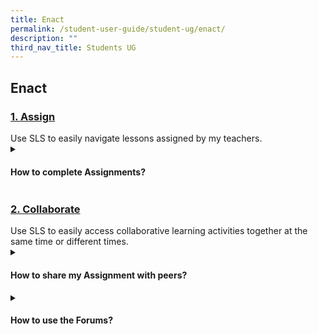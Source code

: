 ```yaml
---
title: Enact
permalink: /student-user-guide/student-ug/enact/
description: ""
third_nav_title: Students UG
---
```

## Enact

<h3><a target="_blank" href="../student-user-guide/assign/index">1. Assign</a></h3>
Use SLS to easily navigate lessons assigned by my teachers.

<details><summary><h4> How to complete Assignments?</h4></summary>
<details><summary><h5> How to access my Assignments?</h5></summary>

<ul>
  <li><a target="_blank" href="https://www.notion.so/About-Assignments-b1488c912e684915bcf5a5603922def8">About Assignments</a></li>
  <li><a target="_blank" href="https://www.notion.so/View-Assignments-6be91692ffa346c28b6e59162664ebf4">View Assignments</a></li>
  <li><a target="_blank" href="https://www.notion.so/Navigate-an-Assignment-87ff488ea01f448c98756c71ec1690d1">Navigate an Assignment</a></li>
  <li><a target="_blank" href="https://www.notion.so/Attempt-an-Assignment-60371cf299084e898c3034cdf4e5f44a">Attempt an Assignment</a></li>
  <li><a target="_blank" href="https://www.notion.so/Complete-an-Activity-Section-acd1a513de55404ba53efffca445cfbb">Complete an Activity &amp; Section</a></li>
</ul>
</details>
<details><summary><h5>How to attempt the different Question Types?</h5></summary> 

<ul>
		<li><a target="_blank" href="https://www.notion.so/Attempt-a-Multiple-Choice-Question-2d617463a708420f8a5d3eb371f5e1b8">Attempt a Multiple-Choice Question</a></li>
<li><a target="_blank" href="https://www.notion.so/Attempt-a-Fill-in-the-Blanks-Question-d24eab0b58b14d90b553782e4b743289">Attempt a Fill-in-the-Blanks Question</a></li>
<li><a target="_blank" href="https://www.notion.so/Attempt-a-Click-and-Drop-Question-61f94a43a54d459ba8213235e1aaa5f7">Attempt a Click-and-Drop Question</a></li>
<li><a target="_blank" href="https://www.notion.so/Attempt-an-Error-Editing-Question-3da010f2a861470aa51797ab3b5ce4fb">Attempt an Error-Editing Question</a></li>
<li><a target="_blank" href="https://www.notion.so/Attempt-an-Audio-Response-Question-143e12cad8084b5f9c808b5a6fccd97c">Attempt an Audio-Response Question</a></li>
<li><a target="_blank" href="https://www.notion.so/Attempt-a-Free-Response-Question-0a25b2983dff4f179e49634a9ded3186">Attempt a Free-Response Question</a></li>
<li><a target="_blank" href="https://www.notion.so/Attempt-a-Multi-Part-Question-7f0faf0935a94d96bb39bcebb97535d3">Attempt a Multi-Part Question</a></li>
<li><a target="_blank" href="https://www.notion.so/Attempt-an-Interactive-Thinking-Tool-Component-9c0e596a56f94093849f7e2fbd5bd925">Attempt an Interactive Thinking Tool Component</a></li>
<li><a target="_blank" href="https://www.notion.so/Attempt-a-Poll-2e67c19fb9e8462e98c3bbaefb62369f">Attempt a Poll</a></li>
<li><a target="_blank" href="https://www.notion.so/Attempt-a-Question-with-Rubrics-f18a7f9d5b2c4acaba3045debb98c8aa">Attempt a Question with Rubrics</a></li>
<li><a target="_blank" href="https://www.notion.so/Attempt-a-Team-Quiz-84dde19b26ea48b2a40d3db1a8c6b1e0">Attempt a Team Quiz</a></li>
<li><a target="_blank" href="https://www.notion.so/Attempt-Google-Attached-Files-3aa961399d4c4032a665c3213e03a817">Attempt Google-Attached Files</a></li>
</ul>
</details>
<details>	
<summary><h5>What features are there to support learning of my Mother Tongue?</h5></summary>

<ul>
<li><a target="_blank" href="https://www.notion.so/Text-to-Speech-TTS-eb9e91fcf6c948faa3dba65c6f38cf42">Text-to-Speech (TTS)</a></li>
<li><a target="_blank" href="https://www.notion.so/Speech-Evaluation-8de953cc81b64296ad4861fa3ec90a7e">Speech Evaluation</a></li>
<li><a target="_blank" href="https://www.notion.so/E-Dictionary-b6e29f7fe51c440dbdecc5d93ba17112">E-Dictionary</a></li>
</ul>
</details>
	
<details>	
<summary><h5>How to add Rich Text in responses?</h5></summary>

<ul>
<li><a target="_blank" href="https://www.notion.so/Formatting-Paragraphing-7914b48243384679811f7afb9071f3d5">Formatting &amp; Paragraphing</a></li>
<li><a target="_blank" href="https://www.notion.so/Insert-Tables-7f2744cac033430b9adccb0517625d10">Insert Tables</a></li>
<li><a target="_blank" href="https://www.notion.so/Upload-File-1d227318e89145fa9d367c3e3a05d1d7">Upload File</a></li>
<li><a target="_blank" href="https://www.notion.so/Insert-Drawing-39406e5ce3524978a0b4e732f9a495b4">Insert Drawing</a></li>
<li><a target="_blank" href="https://www.notion.so/Insert-Chinese-or-Tamil-Text-2d55e6bda2784de78b66dc50b01c859b">Insert Chinese or Tamil Text</a></li>
<li><a target="_blank" href="https://www.notion.so/Insert-Mathematical-or-Chemical-Equations-f46ba7a11512468d94567d762695601d">Insert Mathematical or Chemical Equations</a></li>
<li><a target="_blank" href="https://www.notion.so/Insert-Edit-Links-7567da82ddc74a9fad7e0c8bf60afe65">Insert &amp; Edit Links</a></li>
<li><a target="_blank" href="https://www.notion.so/Insert-Emoticon-9cd7961445804aeba3caf234b5cefd72">Insert Emoticon</a></li>
<li><a target="_blank" href="https://www.notion.so/Insert-Tooltip-3507c9d2857f497b9ae1f1cc7fab3550">Insert Tooltip</a></li>
</ul>
</details>	
</details>

<h3><a target="_blank" href="../student-user-guide/collaborate/index">2. Collaborate</a></h3>
Use SLS to easily access collaborative learning activities together at the same time or different times. 
<details><summary><h4> How to share my Assignment with peers?</h4></summary>
<ul>
  <li><a target="_blank" href="https://www.notion.so/About-Assignment-Sharing-36b51c5efc44478c92b700aa3ae9a784">About Assignment Sharing</a></li>
  <li><a target="_blank" href="https://www.notion.so/Request-to-Share-Assignment-5b207b8ee6b349beb7743733a38aed5a">Request to Share Assignment</a></li>
  <li><a target="_blank" href="https://www.notion.so/Accept-a-Share-Request-7d0b40bd3b354d66834201fe851344e9">Accept a Share Request</a></li>
  <li><a target="_blank" href="https://www.notion.so/Interact-in-a-Shared-Assignment-b473c5d156c5475ba2c0ea4dcff2b716">Interact in a Shared Assignment</a></li>
</ul>

</details>
<details><summary><h4> How to use the Forums?</h4></summary>
<ul>
  <li><a target="_blank" href="https://www.notion.so/Access-the-Forum-93f952d2efdc45a883710367a75e6660">Access the Forum</a></li>
  <li><a target="_blank" href="https://www.notion.so/Create-a-New-Poll-399b4ec9678b45d7b0efe7ae910711c1">Create a New Poll</a></li>
  <li><a target="_blank" href="https://www.notion.so/Edit-a-Poll-698e803e01674f96b7c482c66dd85f81">Edit a Poll</a></li>
  <li><a target="_blank" href="https://www.notion.so/Posting-on-a-Discussion-Topic-Improved-a8fe5fcf8ff34cffa2f0af58b285a58f">Posting on a Discussion Topic (Improved)</a></li>
</ul>
	</details>